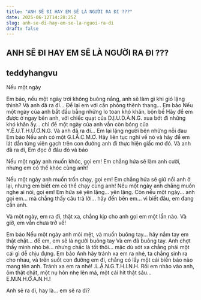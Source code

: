 ```yaml
---
title: "ANH SẼ ĐI HAY EM SẼ LÀ NGƯỜI RA ĐI ???"
date: 2025-06-12T14:28:25Z
slug: anh-se-di-hay-em-se-la-nguoi-ra-di
draft: false
---
```


## ANH SẼ ĐI HAY EM SẼ LÀ NGƯỜI RA ĐI ???

## teddyhangvu

Nếu một ngày
 
Em bảo, nếu một ngày trời không buông nắng, anh sẽ làm gì khi gió lặng thinh?
Và anh đã ra đi…
 Để lại em với căn phòng thênh thang… Em bảo
Nếu một ngày của anh bắt đầu bằng những lo toan khó khăn, bộn bề
Hãy để em được ở ngay bên anh, với chiếc quạt của D.Ị.U.D.À.N.G. xua bớt đi những khó khăn ấy…
chỉ để một ngày của anh vẫn còn bóng của Y.Ê.U.T.H.Ư.Ơ.N.G.
Và anh đã ra đi…
Em lại lặng người bên những nỗi đau
Em bảo
Nếu anh có một G.I.Ấ.C.M.Ơ.
Hãy liên tục nghĩ về nó và hãy để em lát dần từng viên gạch trên con đường anh đi thực hiện giấc mơ đó.
Và anh đã ra đi,
Em đọc ở đâu đó và bảo
 
Nếu một ngày anh muốn khóc, gọi em! Em chẳng hứa sẽ làm anh cười, nhưng em có thể khóc cùng anh!
 
Nếu một ngày anh muốn trốn chạy, gọi em! Em chẳng hứa sẽ giữ nổi anh ở lại, nhưng em biết em có thể chạy cùng anh!
Nếu một ngày anh chẳng muốn nghe ai nói, gọi em! Em hứa sẽ yên lặng… yên lặng.
Còn nếu một ngày… anh gọi em… mà chẳng thấy câu trả lời… hãy đến bên em… vì biết đâu, em đang cần anh.
 
Và một ngày, em ra đi, thật xa, chẳng kịp cho anh gọi em một lần nào. Và giờ, em vẫn chưa trở về!
 
 

 
Em bảo
Nếu một ngày anh mỏi mệt, và muốn buông tay… hãy nắm tay em thật chặt… để em, em sẽ là người buông tay
Và em đã buông tay.
Anh chợt thấy mình nhỏ bé… nhưng chắc là tốt thôi… mặc dù xót xa chẳng phải một cái gì dễ chịu đựng.
Em bảo
Anh hãy tránh xa em ra nhé, ta chẳng sinh ra cho nhau, và trên suốt con đường em đi, chẳng có lấy một cái biển báo nào mang tên anh. Tránh xa em ra nhé!
.L.Ặ.N.G.T.H.I.N.H.
Rồi em nhào vào anh, ôm thật chặt, một nụ hôn nhẹ lên má, một cái hít thật sâu…E.M.N.H.Ớ.A.N.H.!
 
Anh sẽ ra đi, hay là… em sẽ ra đi?